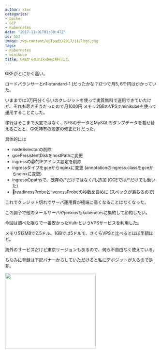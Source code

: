 ```yaml
---
author: kter
categories:
- Docker
- GCP
- Kubernetes
date: "2017-11-01T01:08:47Z"
id: 552
image: /wp-content/uploads/2017/11/logo.png
tags:
- Kubernetes
- minikube
title: GKEからminikubeに移行した
---
```

GKEがとにかく高い。
  
ロードバランサーとn1-standard-1 (だったかな？)2つで月5, 6千円はかかっていた。

いままでは3万円分くらいのクレジットを使って実質無料で運用できていたけど、それも尽きそうだったので月1000円 メモリ2GBのVPSでminikubeを使って運用することにした。

移行はそこまで大変ではなく、NFSのデータとMySQLのダンプデータを載せ替えることと、GKE特有の設定の修正だけだった。

具体的には

  * nodeSelectorの削除
  * gcePersistentDiskをhostPathに変更
  * ingressの静的IPアドレス設定を削除
  * ingressタイプをgceからnginxに変更 (annotationのingress.classをgceからnginxに変更)
  * ingressのpathsで、既存の/\*だけではなく/も追加 (GCEでは/\*だけでも動いた）
  * readinessProbeとlivenessProbeの秒数を長めに (スペックが落ちるので)

これでクレジット切れでサーバ運用費が極端に高くなることはなくなった。
  
この調子で他のメールサーバやjenkinsもkubenetesに集約して節約したい。

今回は調べた限りで一番安かったVultrというVPSサービスを利用した。
  
メモリ512MBで2.5ドル、1GBでは5ドルで、さくらVPSと比べるとほぼ半額ほど。
  
海外のサービスだけど東京リージョンもあるので、何ら不自由なく使えている。

ちなみに登録は下記バナーからしていただけると私にデポジットが入るので是非。
  
[<img src="https://www.vultr.com/media/banner_3.png" width="300" height="250" />](https://www.vultr.com/?ref=7168447)
